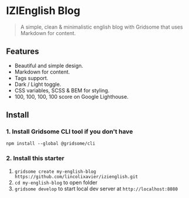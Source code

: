 # IZIEnglish Blog 

> A simple, clean & minimalistic english blog with Gridsome that uses Markdown for content.

## Features
- Beautiful and simple design.
- Markdown for content.
- Tags support.
- Dark / Light toggle.
- CSS variables, SCSS & BEM for styling.
- 100, 100, 100, 100 score on Google Lighthouse.

## Install

### 1. Install Gridsome CLI tool if you don't have

`npm install --global @gridsome/cli`

### 2. Install this starter

1. `gridsome create my-english-blog https://github.com/lincolixavier/izienglish.git`
2. `cd my-english-blog` to open folder
3. `gridsome develop` to start local dev server at `http://localhost:8080`

